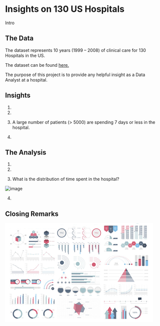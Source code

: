 # Insights on 130 US Hospitals

Intro


## The Data

The dataset represents 10 years (1999 – 2008) of clinical care for 130 Hospitals in the US. 
 
The dataset can be found [here.](https://www.kaggle.com/code/iabhishekofficial/prediction-on-hospital-readmission/data?select=diabetic_data.csv)

The purpose of this project is to provide any helpful insight as a Data Analyst at a hospital. 

## Insights

1.

2.

3. A large number of patients (> 5000) are spending 7 days or less in the hospital. 

4. 

## The Analysis

1.


2.


3.	What is the distribution of time spent in the hospital?

![image](https://user-images.githubusercontent.com/120342460/215914457-a267d838-0706-4b76-8c8c-2fc7b74cc2bd.png)



4. 


## Closing Remarks


<img src="images/dummy_thumbnail.jpg?raw=true"/>

